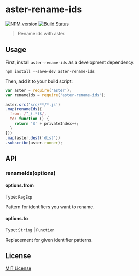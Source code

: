 # aster-rename-ids
[![NPM version][npm-image]][npm-url]
[![Build Status][travis-image]][travis-url]

> Rename ids with aster.

## Usage

First, install `aster-rename-ids` as a development dependency:

```shell
npm install --save-dev aster-rename-ids
```

Then, add it to your build script:

```javascript
var aster = require('aster');
var renameIds = require('aster-rename-ids');

aster.src('src/**/*.js')
.map(renameIds({
  from: /^_(.*)$/,
  to: function () {
    return '$' + privateIndex++;
  }
}))
.map(aster.dest('dist'))
.subscribe(aster.runner);
```

## API

### renameIds(options)

#### options.from
Type: `RegExp`

Pattern for identifiers you want to rename.

#### options.to
Type: `String` | `Function`

Replacement for given identifier patterns.

## License

[MIT License](http://en.wikipedia.org/wiki/MIT_License)

[npm-url]: https://npmjs.org/package/aster-rename-ids
[npm-image]: https://badge.fury.io/js/aster-rename-ids.png

[travis-url]: http://travis-ci.org/asterjs/aster-rename-ids
[travis-image]: https://secure.travis-ci.org/asterjs/aster-rename-ids.png?branch=master
